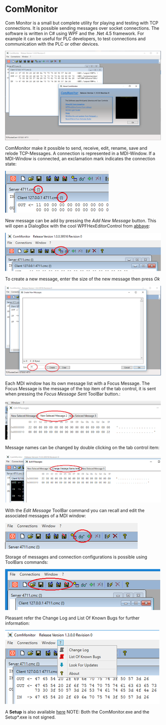 # ComMonitor
Com Monitor is a small but complete utility for playing and testing with TCP connections. It is possible sending messages over socket connections. The software is written in C# using WPF and the .Net 4.5 framework. For example it can be useful for PLC developers, to test connections and communication with the PLC or other devices.

![img](https://github.com/uhwgmxorg/ComMonitor/blob/master/Doc/1.png)

ComMonitor make it possible to send, receive, edit, rename, save and relode TCP-Messages. A connection is represented in a MDI-Window. If a MDI-Window is connected, an exclamation mark indicates the connection state:

![img](https://github.com/uhwgmxorg/ComMonitor/blob/master/Doc/2.png)

 New message can be add by pressing the *Add New Message* button. This will open a DialogBox with the cool WPFHexEditorControl from [abbaye](https://github.com/abbaye/WPFHexEditorControl):

![img](https://github.com/uhwgmxorg/ComMonitor/blob/master/Doc/3.png)

To create a new message, enter the size of the new message then press *Ok*

![img](https://github.com/uhwgmxorg/ComMonitor/blob/master/Doc/4.png)

Each MDI window has its own message list with a Focus Message. The Focus Message is the message of the top item of the tab control, it is sent when pressing the *Focus Message Sent* ToolBar button.:

![img](https://github.com/uhwgmxorg/ComMonitor/blob/master/Doc/7.png)

Message names can be changed by double clicking on the tab control item:

![img](https://github.com/uhwgmxorg/ComMonitor/blob/master/Doc/6.png)

With the *Edit Message* ToolBar command you can recall and edit the associated messages of a MDI window:

![img](https://github.com/uhwgmxorg/ComMonitor/blob/master/Doc/5.png)

Storage of messages and connection configurations is possible using ToolBars commands:

![img](https://github.com/uhwgmxorg/ComMonitor/blob/master/Doc/8.png)

Pleasant refer the Change Log and List Of Known Bugs for further information:

![img](https://github.com/uhwgmxorg/ComMonitor/blob/master/Doc/9.png)

A **Setup** is also available [here](http://uhwgmxorg.com/Setup_ComMonitor_x32_1_3_0_0.zip?dl=0) NOTE: Both the ComMonitor.exe and the Setup*.exe is not signed.
